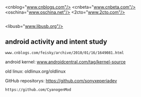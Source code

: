 
<cnblog="www.cnblogs.com"/>
<cnbeta="www.cnbeta.com"/>
<oschina="www.oschina.net"/>
<2cto="www.2cto.com"/>


##
<libusb="www.libusb.org"/>

## android activity and intent study
	www.cnblogs.com/feisky/archive/2010/01/16/1649081.html

android kernel:
	www.androidcentral.com/tag/kernel-source

old linux:
	oldlinux.org/oldlinux

GitHub repositorys:
	https://github.com/sonyxeperiadev

	https://github.com/CyanogenMod


